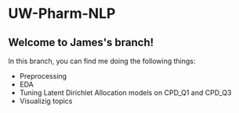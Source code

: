 # UW-Pharm-NLP

## Welcome to James's branch!

In this branch, you can find me doing the following things:
- Preprocessing
- EDA
- Tuning Latent Dirichlet Allocation models on CPD_Q1 and CPD_Q3
- Visualizig topics